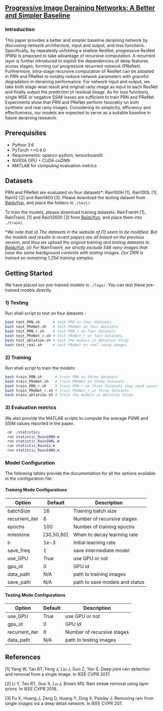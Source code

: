 ## [Progressive Image Deraining Networks: A Better and Simpler Baseline]()

### Introduction
This paper provides a better and simpler baseline deraining network by discussing network architecture, input and output, and loss functions.
Specifically, by repeatedly unfolding a shallow ResNet, progressive ResNet (PRN) is proposed to take advantage of recursive computation.
A recurrent layer is further introduced to exploit the dependencies of deep features across stages, forming our progressive recurrent network (PReNet).
Furthermore, intra-stage recursive computation of ResNet can be adopted in PRN and PReNet to notably reduce network parameters with graceful degradation in deraining performance.
For network input and output, we take both stage-wise result and original rainy image as input to each ResNet and finally output the prediction of residual image.
As for loss functions, single MSE or negative SSIM losses are sufficient to train PRN and PReNet.
Experiments show that PRN and PReNet perform favorably on both synthetic and real rainy images.
Considering its simplicity, efficiency and effectiveness, our models are expected to serve as a suitable baseline in future deraining research. 


## Prerequisites
- Python 3.6
- PyTorch >=0.4.0
- Requirements: opencv-python, tensorboardX
- NVIDIA GPU + CUDA cuDNN
- MATLAB for computing evaluation metrics


## Datasets

PRN and PReNet are evaluated on four datasets*: Rain100H [1], Rain100L [1], Rain12 [2] and Rain1400 [3]. Please download the testing dataset from [BaiduYun](https://pan.baidu.com/s/1J0q6Mrno9aMCsaWZUtmbkg), and place the folders in `./test/`.

To train the models, please download training datasets: RainTrainH [1], RainTrainL [1] and Rain12600 [3] from [BaiduYun](https://pan.baidu.com/s/1J0q6Mrno9aMCsaWZUtmbkg), and place them into `./train/`. 

*_We note that (i) The datasets in the website of [1] seem to be modified. But the models and results in recent papers are all based on the previous version, and thus we upload the original training and testing datasets to [BaiduYun](https://pan.baidu.com/s/1J0q6Mrno9aMCsaWZUtmbkg). 
(ii) For RainTrainH, we strictly exclude 546 rainy images that have the same background contents with testing images.
Our DRN is trained on remaining 1,254 training samples._


## Getting Started
We have placed our pre-trained models in `./logs/`. You can test these pre-trained models directly.

### 1) Testing

Run shell script to test on four datasets :
```bash
bash test_PRN.sh      # test PRN on four datasets
bash test_PReNet.sh   # test PReNet on four datasets
bash test_PRN_r.sh    # test PRN_r on four datasets
bash test_PReNet_r.sh # test PReNet_r on four datasets 
bash test_ablation.sh # test the models in Ablation Study
bash test_real.sh     # test PReNet on real rainy images
```

### 2) Training

Run shell script to train the models:
```bash
bash train_PRN.sh      # train PRN on three datasets
bash train_PReNet.sh   # train PReNet on three datasets
bash train_PRN_r.sh    # train PRN_r on three datasets (may need several tries on Rain12600)
bash train_PReNet_r.sh # train PReNet_r on three datasets
bash train_ablation.sh # train the models in Ablation Study
```

### 3) Evaluation metrics

We also provide the MATLAB scripts to compute the average PSNR and SSIM values reported in the paper.
 

```Matlab
 cd ./statistics
 run statistic_Rain100H.m
 run statistic_Rain100L.m
 run statistic_Rain12.m
 run statistic_Rain1400.m
```
### Model Configuration

The following tables provide the documentation for all the options available in the configuration file:

#### Training Mode Configurations

Option                 |Default        | Description
-----------------------|---------------|------------
batchSize              | 16            | Training batch size
recurrent_iter         | 6             | Number of recursive stages
epochs                 | 100           | Number of training epochs
milestone              | [30,50,80]    | When to decay learning rate
lr                     | 1e-3          | Initial learning rate
save_freq              | 1             | save intermediate model
use_GPU                | True          | use GPU or not
gpu_id                 | 0             | GPU id
data_path              | N/A           | path to training images
save_path              | N/A           | path to save models and status           

#### Testing Mode Configurations

Option                 |Default           | Description
-----------------------|------------------|------------
use_GPU                | True             | use GPU or not
gpu_id                 | 0                | GPU id
recurrent_iter         | 6                | Number of recursive stages
data_path              | N/A              | path to testing images

## References
[1] Yang W, Tan RT, Feng J, Liu J, Guo Z, Yan S. Deep joint rain detection and removal from a single image. In IEEE CVPR 2017.

[2] Li Y, Tan RT, Guo X, Lu J, Brown MS. Rain streak removal using layer priors. In IEEE CVPR 2016.

[3] Fu X, Huang J, Zeng D, Huang Y, Ding X, Paisley J. Removing rain from single images via a deep detail network. In IEEE CVPR 207.

